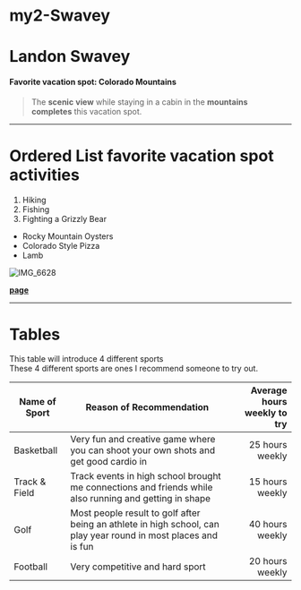 # my2-Swavey

# Landon Swavey<br>
#### Favorite vacation spot: Colorado Mountains
>The **scenic** **view** while staying in a cabin in the **mountains**<br>
>**completes** this vacation spot. 

---

# Ordered List favorite vacation spot activities
1. Hiking
2. Fishing
3. Fighting a Grizzly Bear
- Rocky Mountain Oysters
- Colorado Style Pizza
- Lamb

![IMG_6628](https://github.com/LSwavey/my2-Swavey/assets/99366342/72f89dc3-2b41-4b7e-9029-7f8c6d9d6c6f)

**[page](MyStats.md)**

---

# Tables

This table will introduce 4 different sports <br>
These 4 different sports are ones I recommend someone to try out.

| Name of Sport | Reason of Recommendation | Average hours weekly to try |
| --- | --- | ---: |
| Basketball | Very fun and creative game where you can shoot your own shots and get good cardio in | 25 hours weekly |
| Track & Field | Track events in high school brought me connections and friends while also running and getting in shape | 15 hours weekly |
| Golf | Most people result to golf after being an athlete in high school, can play year round in most places and is fun | 40 hours weekly |
| Football | Very competitive and hard sport | 20 hours weekly |

